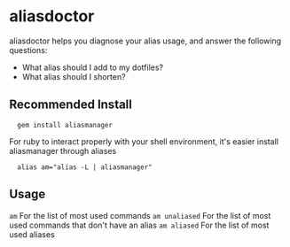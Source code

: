 aliasdoctor
===

aliasdoctor helps you diagnose your alias usage, and answer the following questions:
- What alias should I add to my dotfiles?
- What alias should I shorten?


Recommended Install
---
```
  gem install aliasmanager
```

For ruby to interact properly with your shell environment, it's easier install aliasmanager through aliases

```
  alias am="alias -L | aliasmanager"
```

Usage
---

`am` For the list of most used commands
`am unaliased` For the list of most used commands that don't have an alias
`am aliased` For the list of most used aliases


